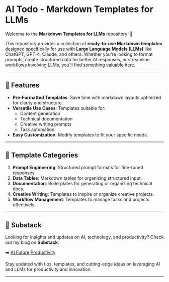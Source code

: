 # AI Todo - Markdown Templates for LLMs

Welcome to the **Markdown Templates for LLMs** repository! 🚀

This repository provides a collection of **ready-to-use Markdown templates** designed specifically for use with **Large Language Models (LLMs)** like ChatGPT, GPT-4, Claude, and others. Whether you're looking to format prompts, create structured data for better AI responses, or streamline workflows involving LLMs, you'll find something valuable here.

---

## 🌟 Features
- **Pre-Formatted Templates**: Save time with markdown layouts optimized for clarity and structure.
- **Versatile Use Cases**: Templates suitable for:
  - Content generation
  - Technical documentation
  - Creative writing prompts
  - Task automation
- **Easy Customization**: Modify templates to fit your specific needs.

---

## 📁 Template Categories
1. **Prompt Engineering**: Structured prompt formats for fine-tuned responses.
2. **Data Tables**: Markdown tables for organizing structured input.
3. **Documentation**: Boilerplates for generating or organizing technical docs.
4. **Creative Writing**: Templates to inspire or organize creative projects.
5. **Workflow Management**: Templates to manage tasks and projects effectively.

---

## 🔗 Substack
Looking for insights and updates on AI, technology, and productivity? Check out my blog on **Substack**:

➡️ [AI,Future,Productivity](https://bernhuber.substack.com)

Stay updated with tips, templates, and cutting-edge ideas on leveraging AI and LLMs for productivity and innovation.

---

